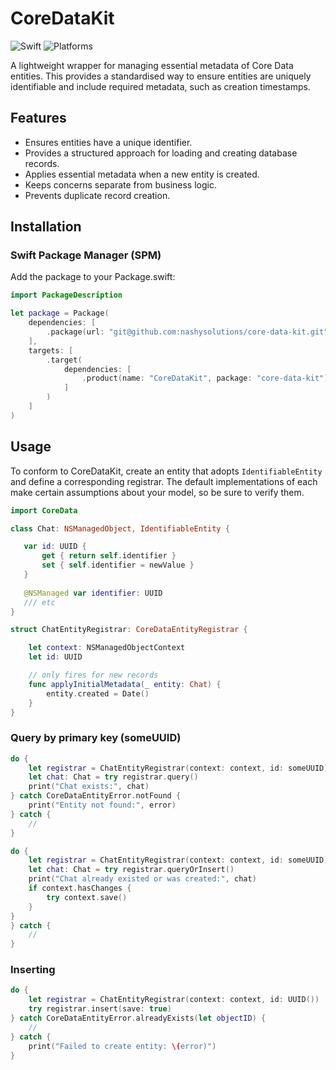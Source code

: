 # CoreDataKit

![Swift](https://img.shields.io/badge/Swift-6.0-orange?logo=swift) ![Platforms](https://img.shields.io/badge/Platforms-iOS%20%7C%20macOS%20%7C%20visionOS%20%7C%20tvOS%20%7C%20watchOS-blue?logo=apple)

A lightweight wrapper for managing essential metadata of Core Data entities. This provides a standardised way to ensure entities are uniquely identifiable and include required metadata, such as creation timestamps.

## Features
- Ensures entities have a unique identifier.
- Provides a structured approach for loading and creating database records.
- Applies essential metadata when a new entity is created.
- Keeps concerns separate from business logic.
- Prevents duplicate record creation.

## Installation

### Swift Package Manager (SPM)

Add the package to your Package.swift:

```swift
import PackageDescription

let package = Package(
    dependencies: [
        .package(url: "git@github.com:nashysolutions/core-data-kit.git", .upToNextMinor(from: "2.0.0")),
    ],
    targets: [
        .target(
            dependencies: [
                .product(name: "CoreDataKit", package: "core-data-kit")
            ]
        )
    ]
)
```

## Usage

To conform to CoreDataKit, create an entity that adopts `IdentifiableEntity` and define a corresponding registrar. The default implementations of each make certain assumptions about your model, so be sure to verify them.

```swift
import CoreData

class Chat: NSManagedObject, IdentifiableEntity {

   var id: UUID {
       get { return self.identifier }
       set { self.identifier = newValue }
   }
   
   @NSManaged var identifier: UUID
   /// etc
}

struct ChatEntityRegistrar: CoreDataEntityRegistrar {

    let context: NSManagedObjectContext
    let id: UUID

    // only fires for new records
    func applyInitialMetadata(_ entity: Chat) {
        entity.created = Date()
    }
}
```

### Query by primary key (someUUID)

```swift
do {
    let registrar = ChatEntityRegistrar(context: context, id: someUUID)
    let chat: Chat = try registrar.query()
    print("Chat exists:", chat)
} catch CoreDataEntityError.notFound {
    print("Entity not found:", error)
} catch {
    //
}

do {
    let registrar = ChatEntityRegistrar(context: context, id: someUUID)
    let chat: Chat = try registrar.queryOrInsert()
    print("Chat already existed or was created:", chat)
    if context.hasChanges {
        try context.save()
    }
}
} catch {
    //
}
```

### Inserting

```swift
do {
    let registrar = ChatEntityRegistrar(context: context, id: UUID())
    try registrar.insert(save: true)
} catch CoreDataEntityError.alreadyExists(let objectID) {
    //
} catch {
    print("Failed to create entity: \(error)")
}
```

